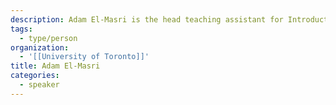 ```yaml
---
description: Adam El-Masri is the head teaching assistant for Introduction to Software Engineering at the University of Toronto and is a full-stack web development instructor with the School of Continuing Studies (UofT). With 6 years of software engineering experience in various domains, he currently focuses on the intersection of software engineering and social impact.
tags:
  - type/person
organization:
  - '[[University of Toronto]]'
title: Adam El-Masri
categories:
  - speaker
---
```

